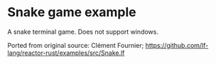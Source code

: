 # Snake game example

A snake terminal game. Does not support windows.

Ported from original source:
    Clément Fournier; <https://github.com/lf-lang/reactor-rust/examples/src/Snake.lf>